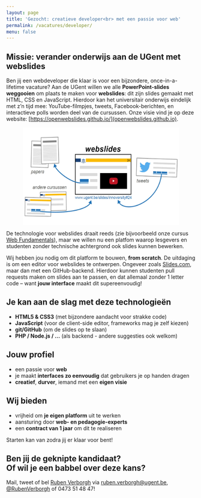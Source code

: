 ```yaml
---
layout: page
title: 'Gezocht: creatieve developer<br> met een passie voor web'
permalink: /vacatures/developer/
menu: false
---
```

## Missie: verander onderwijs aan de UGent met webslides
Ben jij een webdeveloper die klaar is
voor een bijzondere, once-in-a-lifetime vacature?
Aan de UGent willen we alle **PowerPoint-slides weggooien**
om plaats te maken voor **webslides**:
dit zijn slides gemaakt met HTML, CSS en JavaScript.
Hierdoor kan het universitair onderwijs eindelijk met z’n tijd mee:
YouTube-filmpjes, tweets, Facebook-berichten, en interactieve polls
worden deel van de cursussen.
Onze visie vind je op deze website:
[https://openwebslides.github.io/](openwebslides.github.io).

<a href="/webslides/"><img src="/images/OverviewDesignWithoutMouse.jpg" alt="" style="max-height: 260px; margin: 0 auto; display: block;"></a>

De technologie voor webslides draait reeds
(zie bijvoorbeeld onze cursus [Web Fundamentals](http://rubenverborgh.github.io/WebFundamentals/)),
maar we willen nu een platfom
waarop lesgevers en studenten zonder technische achtergrond
ook slides kunnen bewerken.

Wij hebben jou nodig om dit platform te bouwen, **from scratch**.
De uitdaging is om een editor voor webslides te ontwerpen.
Ongeveer zoals [Slides.com](https://slides.com/), maar dan met een GitHub-backend.
Hierdoor kunnen studenten pull requests maken om slides aan te passen,
en dat allemaal zonder 1 letter code – want **jouw interface** maakt dit supereenvoudig!


## Je kan aan de slag met deze technologieën

- **HTML5 & CSS3** (met bijzondere aandacht voor strakke code)
- **JavaScript** (voor de client-side editor, frameworks mag je zelf kiezen)
- **git/GitHub** (om de slides op te slaan)
- **PHP / Node.js / …** (als backend - andere suggesties ook welkom)


## Jouw profiel

- een passie voor **web**
- je maakt **interfaces zo eenvoudig** dat gebruikers je op handen dragen
- **creatief**, **durver**, iemand met een **eigen visie**


## Wij bieden

- vrijheid om **je eigen platform** uit te werken
- aansturing door **web- en pedagogie-experts**
- een **contract van 1 jaar** om dit te realiseren

Starten kan van zodra jij er klaar voor bent!

## Ben jij de geknipte kandidaat?<br> Of wil je een babbel over deze kans?
Mail, tweet of bel [Ruben Verborgh](https://ruben.verborgh.org/)
via [ruben.verborgh@ugent.be](mailto:ruben.verborgh@ugent.be?subject=Vacature%20Web%20Developer),
[@RubenVerborgh](https://twitter.com/RubenVerborgh)
of 0473 51 48 47!
